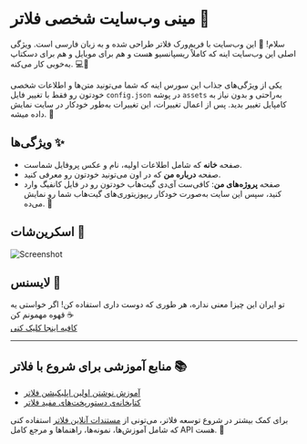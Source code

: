 # مینی وب‌سایت شخصی فلاتر 🌟

سلام! 👋 این وب‌سایت با فریم‌ورک فلاتر طراحی شده و به زبان فارسی است. ویژگی اصلی این وب‌سایت اینه که کاملاً ریسپانسیو هست و هم برای موبایل و هم برای دسکتاپ به‌خوبی کار می‌کنه. 💻📱

یکی از ویژگی‌های جذاب این سورس اینه که شما می‌تونید متن‌ها و اطلاعات شخصی خودتون رو فقط با تغییر فایل `config.json` در پوشه `assets` به‌راحتی و بدون نیاز به کامپایل تغییر بدید. پس از اعمال تغییرات، این تغییرات به‌طور خودکار در سایت نمایش داده میشه. 🎉

## ویژگی‌ها ✨
- صفحه **خانه** که شامل اطلاعات اولیه، نام و عکس پروفایل شماست.
- صفحه **درباره من** که در اون می‌تونید خودتون رو معرفی کنید.
- صفحه **پروژه‌های من**: کافی‌ست آی‌دی گیت‌هاب خودتون رو در فایل کانفیگ وارد کنید، سپس این سایت به‌صورت خودکار ریپوزیتوری‌های گیت‌هاب شما رو نمایش می‌ده. 📂

## اسکرین‌شات 📸
![Screenshot](assets/screenshot.png)

## لایسنس 🎉
تو ایران این چیزا معنی نداره، هر طوری که دوست داری استفاده کن! اگر خواستی یه قهوه مهمونم کن ☕️  
[کافیه اینجا کلیک کنی](https://www.coffeete.ir/Amirreza5040)

---

## منابع آموزشی برای شروع با فلاتر 📚
- [آموزش نوشتن اولین اپلیکیشن فلاتر](https://docs.flutter.dev/get-started/codelab)
- [کتابخانه‌ی دستورپخت‌های مفید فلاتر](https://docs.flutter.dev/cookbook)

برای کمک بیشتر در شروع توسعه فلاتر، می‌تونی از [مستندات آنلاین فلاتر](https://docs.flutter.dev/) استفاده کنی که شامل آموزش‌ها، نمونه‌ها، راهنماها و مرجع کامل API هست. 🚀
